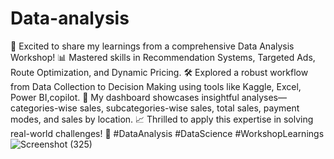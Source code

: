 # Data-analysis
🚀 Excited to share my learnings from a comprehensive Data Analysis Workshop!
📊 Mastered skills in Recommendation Systems, Targeted Ads, Route Optimization, and Dynamic Pricing. 
🛠 Explored a robust workflow from Data Collection to Decision Making using tools like Kaggle, Excel, Power BI,copilot.
🌟 My dashboard showcases insightful analyses—categories-wise sales, subcategories-wise sales, total sales, payment modes, and sales by location.
📈 Thrilled to apply this expertise in solving real-world challenges! 
🔗 #DataAnalysis #DataScience #WorkshopLearnings
![Screenshot (325)](https://github.com/VyshnaviNayini/Data-analysis/assets/140820912/c99874d2-799d-4aeb-bae6-3dd597d08a62)
